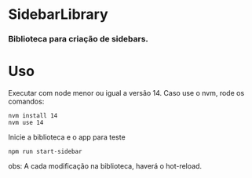 # SidebarLibrary

### Biblioteca para criação de sidebars.

# Uso
Executar com node menor ou igual a versão 14. Caso use o nvm, rode os comandos:
```
nvm install 14
nvm use 14
```

Inicie a biblioteca e o app para teste
```
npm run start-sidebar
```

obs: A cada modificação na biblioteca, haverá o hot-reload.
